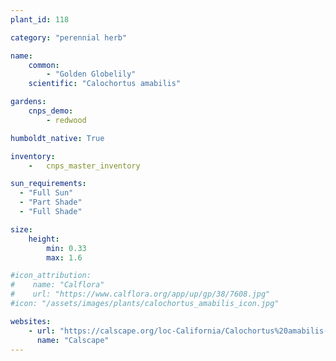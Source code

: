 ```yaml
---
plant_id: 118

category: "perennial herb"

name: 
    common: 
        - "Golden Globelily"  
    scientific: "Calochortus amabilis"  

gardens:
    cnps_demo:
        - redwood

humboldt_native: True

inventory: 
    -   cnps_master_inventory

sun_requirements:
  - "Full Sun"
  - "Part Shade"
  - "Full Shade"

size:
    height: 
        min: 0.33
        max: 1.6

#icon_attribution: 
#    name: "Calflora"
#    url: "https://www.calflora.org/app/up/gp/38/7608.jpg" 
#icon: "/assets/images/plants/calochortus_amabilis_icon.jpg" 

websites:
    - url: "https://calscape.org/loc-California/Calochortus%20amabilis(%20)"
      name: "Calscape"
---
```

